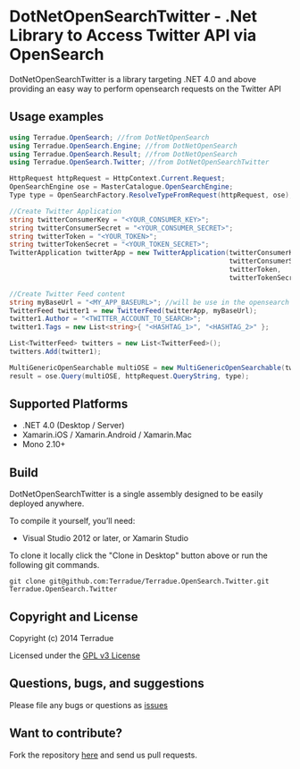 # DotNetOpenSearchTwitter - .Net Library to Access Twitter API via OpenSearch

DotNetOpenSearchTwitter is a library targeting .NET 4.0 and above providing an easy way to perform opensearch requests on the Twitter API

## Usage examples

```c#
using Terradue.OpenSearch; //from DotNetOpenSearch
using Terradue.OpenSearch.Engine; //from DotNetOpenSearch
using Terradue.OpenSearch.Result; //from DotNetOpenSearch
using Terradue.OpenSearch.Twitter; //from DotNetOpenSearchTwitter

HttpRequest httpRequest = HttpContext.Current.Request;
OpenSearchEngine ose = MasterCatalogue.OpenSearchEngine;
Type type = OpenSearchFactory.ResolveTypeFromRequest(httpRequest, ose);

//Create Twitter Application
string twitterConsumerKey = "<YOUR_CONSUMER_KEY>";
string twitterConsumerSecret = "<YOUR_CONSUMER_SECRET>";
string twitterToken = "<YOUR_TOKEN>";
string twitterTokenSecret = "<YOUR_TOKEN_SECRET>";
TwitterApplication twitterApp = new TwitterApplication(twitterConsumerKey, 
                                                       twitterConsumerSecret, 
                                                       twitterToken, 
                                                       twitterTokenSecret);

//Create Twitter Feed content
string myBaseUrl = "<MY_APP_BASEURL>"; //will be use in the opensearch response
TwitterFeed twitter1 = new TwitterFeed(twitterApp, myBaseUrl);
twitter1.Author = "<TWITTER_ACCOUNT_TO_SEARCH>";
twitter1.Tags = new List<string>{ "<HASHTAG_1>", "<HASHTAG_2>" };

List<TwitterFeed> twitters = new List<TwitterFeed>();
twitters.Add(twitter1);

MultiGenericOpenSearchable multiOSE = new MultiGenericOpenSearchable(twitters.Cast<IOpenSearchable>().ToList(), ose, false);
result = ose.Query(multiOSE, httpRequest.QueryString, type);
```

## Supported Platforms

* .NET 4.0 (Desktop / Server)
* Xamarin.iOS / Xamarin.Android / Xamarin.Mac
* Mono 2.10+

## Build

DotNetOpenSearchTwitter is a single assembly designed to be easily deployed anywhere. 

To compile it yourself, you’ll need:

* Visual Studio 2012 or later, or Xamarin Studio

To clone it locally click the "Clone in Desktop" button above or run the 
following git commands.

```
git clone git@github.com:Terradue/Terradue.OpenSearch.Twitter.git Terradue.OpenSearch.Twitter
```

## Copyright and License

Copyright (c) 2014 Terradue

Licensed under the [GPL v3 License](https://github.com/Terradue/DotNetOpenSearchTwitter/blob/master/LICENSE)

## Questions, bugs, and suggestions

Please file any bugs or questions as [issues](https://github.com/Terradue/DotNetOpenSearchTwitter/issues/new) 

## Want to contribute?

Fork the repository [here](https://github.com/Terradue/DotNetOpenSearchTwitter/fork) and send us pull requests.
